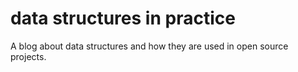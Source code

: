 # data structures in practice

A blog about data structures and how they are used in open source projects.


